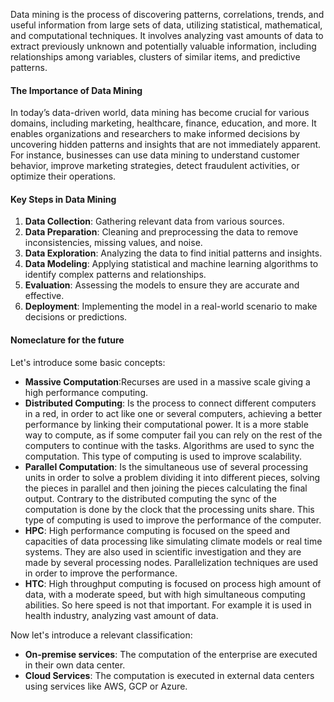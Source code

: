 Data mining is the process of discovering patterns, correlations, trends, and useful information from large sets of data, utilizing statistical, mathematical, and computational techniques. It involves analyzing vast amounts of data to extract previously unknown and potentially valuable information, including relationships among variables, clusters of similar items, and predictive patterns.
#### The Importance of Data Mining
In today’s data-driven world, data mining has become crucial for various domains, including marketing, healthcare, finance, education, and more. It enables organizations and researchers to make informed decisions by uncovering hidden patterns and insights that are not immediately apparent. For instance, businesses can use data mining to understand customer behavior, improve marketing strategies, detect fraudulent activities, or optimize their operations.
#### Key Steps in Data Mining
1. **Data Collection**: Gathering relevant data from various sources.
2. **Data Preparation**: Cleaning and preprocessing the data to remove inconsistencies, missing values, and noise.
3. **Data Exploration**: Analyzing the data to find initial patterns and insights.
4. **Data Modeling**: Applying statistical and machine learning algorithms to identify complex patterns and relationships.
5. **Evaluation**: Assessing the models to ensure they are accurate and effective.
6. **Deployment**: Implementing the model in a real-world scenario to make decisions or predictions.
#### Nomeclature for the future
Let's introduce some basic concepts:
- **Massive Computation**:Recurses are used in a massive scale giving a high performance computing.
- **Distributed Computing**: Is the process to connect different computers in a red, in order to act like one or several computers, achieving a better performance by linking their computational power. It is a more stable way to compute, as if some computer fail you can rely on the rest of the computers to continue with the tasks. Algorithms are used to sync the computation. This type of computing is used to improve scalability.
- **Parallel Computation**: Is the simultaneous use of several processing units in order to solve a problem dividing it into different pieces, solving the pieces in parallel and then joining the pieces calculating the final output. Contrary to the distributed computing the sync of the computation is done by the clock that the processing units share. This type of computing is used to improve the performance of the computer.
- **HPC**: High performance computing is focused on the speed and capacities of data processing like simulating climate models or real time systems. They are also used in scientific investigation and they are made by several processing nodes. Parallelization techniques are used in order to improve the performance.
- **HTC**: High throughput computing is focused on process high amount of data, with a moderate speed, but with high simultaneous computing abilities. So here speed is not that important. For example it is used in health industry, analyzing vast amount of data.

Now let's introduce a relevant classification:
- **On-premise services**: The computation of the enterprise are executed in their own data center.
- **Cloud Services**: The computation is executed in external data centers using services like AWS, GCP or Azure.

